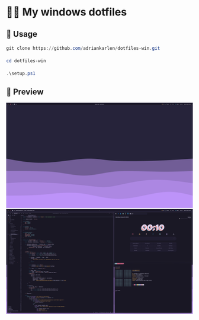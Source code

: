 # 👨‍💻 My windows dotfiles

## 🚀 Usage

```powershell
git clone https://github.com/adriankarlen/dotfiles-win.git

cd dotfiles-win

.\setup.ps1
```

## 🍚 Preview

<img src="assets/preview-1.png"/>
<img src="assets/preview-2.png"/>
